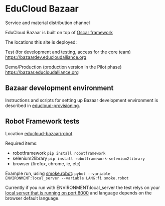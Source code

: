 EduCloud Bazaar
==================

Service and material distribution channel 

EduCloud Bazaar is built on top of [Oscar framework](http://oscarcommerce.com/)

The locations this site is deployed:

Test (for development and testing, access for the core team)
https://bazaardev.educloudalliance.org

Demo/Production (production version in the Pilot phase)
https://bazaar.educloudalliance.org

Bazaar development environment
------------------------------

Instructions and scripts for setting up Bazaar development environment is described in [educloud-provisioning](https://github.com/educloudalliance/educloud-provisioning).

## Robot Framework tests

Location [educloud-bazaar/robot](https://github.com/koulutuksenpilvivayla/pilvivayla-basaari/tree/devel/robot)

Required items:

* robotframework `pip install robotframework`
* selenium2library `pip install robotframework-selenium2library`
* browser (firefox, chrome, ie, etc)

Example run, using [smoke.robot](https://github.com/educloudalliance/educloud-bazaar/blob/devel/robot/smoke.robot):
`pybot --variable ENVIRONMENT:local_server --variable LANG:fi smoke.robot`

Currently if you run with ENVIRONMENT:local_server the test relys on your [local server that is running on port 8000](http://localhost:8000) and language depends on the browser default language.
